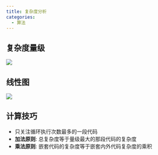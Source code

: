 ```yaml
---
title: 复杂度分析
categories:
  - 算法
---
```


## 复杂度量级

![](https://static.skynian.cn/20191021223418.png)

## 线性图

![](https://static.skynian.cn/20191021223403.png)

## 计算技巧

- 只关注循环执行次数最多的一段代码
- **加法原则**: 总复杂度等于量级最大的那段代码的复杂度
- **乘法原则**: 嵌套代码的复杂度等于嵌套内外代码复杂度的乘积
